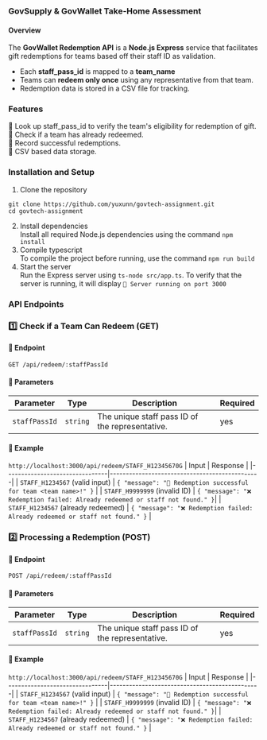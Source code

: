 ### GovSupply & GovWallet Take-Home Assessment

#### Overview 
The **GovWallet Redemption API** is a **Node.js Express** service that facilitates gift redemptions for teams based off their staff ID as validation. 

- Each **staff_pass_id** is mapped to a **team_name**
- Teams can **redeem only once** using any representative from that team. 
- Redemption data is stored in a CSV file for tracking. 

### Features 
🎁 Look up staff_pass_id to verify the team's eligibility for redemption of gift.\
🎁 Check if a team has already redeemed. \
🎁 Record successful redemptions. \
🎁 CSV based data storage.

### Installation and Setup 
1. Clone the repository 
```
git clone https://github.com/yuxunn/govtech-assignment.git
cd govtech-assignment
```
2. Install dependencies \
Install all required Node.js dependencies using the command `npm install`
3. Compile typescript\
To compile the project before running, use the command `npm run build`
4. Start the server \
Run the Express server using `ts-node src/app.ts`. To verify that the server is running, it will display ```🚀 Server running on port 3000``` 

### API Endpoints 
### **1️⃣ Check if a Team Can Redeem (GET)**
#### **📌 Endpoint**
```http
GET /api/redeem/:staffPassId
```
####  **📝 Parameters**
| Parameter      | Type     | Description                                      | Required |
|--------------|---------|--------------------------------------------------|----------|
| `staffPassId` | `string` | The unique staff pass ID of the representative. | yes   |

####  **📝 Example**
```http://localhost:3000/api/redeem/STAFF_H12345670G```
| Input                         | Response                                      |
|--------------------------------|-----------------------------------------------|
| `STAFF_H1234567` (valid input) | `{ "message": "🎉 Redemption successful for team <team name>!" }`                        |
| `STAFF_H9999999` (invalid ID)  | `{ "message": "❌ Redemption failed: Already redeemed or staff not found." }`|
| `STAFF_H1234567` (already redeemed) | `{ "message": "❌ Redemption failed: Already redeemed or staff not found." }` |


### **2️⃣ Processing a Redemption (POST)**
#### **📌 Endpoint**
```http
POST /api/redeem/:staffPassId
```
####  **📝 Parameters**
| Parameter      | Type     | Description                                      | Required |
|--------------|---------|--------------------------------------------------|----------|
| `staffPassId` | `string` | The unique staff pass ID of the representative. | yes  |

####  **📝 Example**
```http://localhost:3000/api/redeem/STAFF_H12345670G```
| Input                         | Response                                      |
|--------------------------------|-----------------------------------------------|
| `STAFF_H1234567` (valid input) | `{ "message": "🎉 Redemption successful for team <team name>!" }`                        |
| `STAFF_H9999999` (invalid ID)  | `{ "message": "❌ Redemption failed: Already redeemed or staff not found." }`|
| `STAFF_H1234567` (already redeemed) | `{ "message": "❌ Redemption failed: Already redeemed or staff not found." }` |


